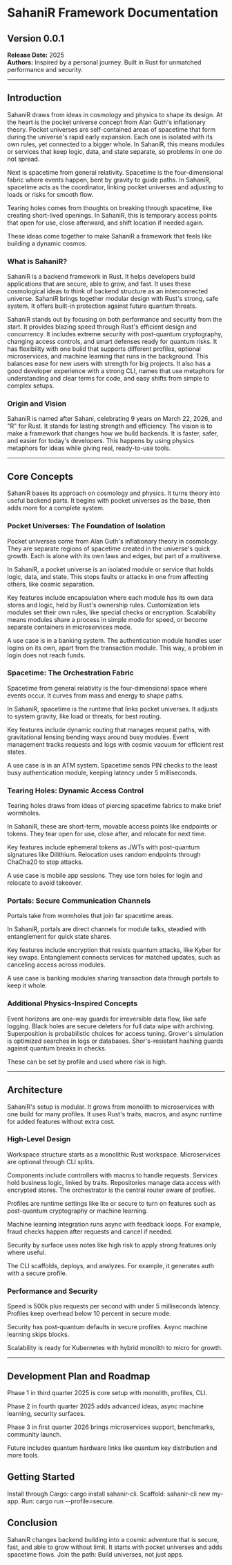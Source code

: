# SahaniR Framework Documentation

## Version 0.0.1  
**Release Date:** 2025  
**Authors:** Inspired by a personal journey. Built in Rust for unmatched performance and security.  

---

## Introduction

SahaniR draws from ideas in cosmology and physics to shape its design. At the heart is the pocket universe concept from Alan Guth's inflationary theory. Pocket universes are self-contained areas of spacetime that form during the universe's rapid early expansion. Each one is isolated with its own rules, yet connected to a bigger whole. In SahaniR, this means modules or services that keep logic, data, and state separate, so problems in one do not spread.

Next is spacetime from general relativity. Spacetime is the four-dimensional fabric where events happen, bent by gravity to guide paths. In SahaniR, spacetime acts as the coordinator, linking pocket universes and adjusting to loads or risks for smooth flow.

Tearing holes comes from thoughts on breaking through spacetime, like creating short-lived openings. In SahaniR, this is temporary access points that open for use, close afterward, and shift location if needed again.

These ideas come together to make SahaniR a framework that feels like building a dynamic cosmos.

### What is SahaniR?
SahaniR is a backend framework in Rust. It helps developers build applications that are secure, able to grow, and fast. It uses these cosmological ideas to think of backend structure as an interconnected universe. SahaniR brings together modular design with Rust's strong, safe system. It offers built-in protection against future quantum threats.

SahaniR stands out by focusing on both performance and security from the start. It provides blazing speed through Rust's efficient design and concurrency. It includes extreme security with post-quantum cryptography, changing access controls, and smart defenses ready for quantum risks. It has flexibility with one build that supports different profiles, optional microservices, and machine learning that runs in the background. This balances ease for new users with strength for big projects. It also has a good developer experience with a strong CLI, names that use metaphors for understanding and clear terms for code, and easy shifts from simple to complex setups.

### Origin and Vision
SahaniR is named after Sahani, celebrating 9 years on March 22, 2026, and "R" for Rust. It stands for lasting strength and efficiency. The vision is to make a framework that changes how we build backends. It is faster, safer, and easier for today's developers. This happens by using physics metaphors for ideas while giving real, ready-to-use tools.

---

## Core Concepts

SahaniR bases its approach on cosmology and physics. It turns theory into useful backend parts. It begins with pocket universes as the base, then adds more for a complete system.

### Pocket Universes: The Foundation of Isolation
Pocket universes come from Alan Guth's inflationary theory in cosmology. They are separate regions of spacetime created in the universe's quick growth. Each is alone with its own laws and edges, but part of a multiverse.

In SahaniR, a pocket universe is an isolated module or service that holds logic, data, and state. This stops faults or attacks in one from affecting others, like cosmic separation.

Key features include encapsulation where each module has its own data stores and logic, held by Rust's ownership rules. Customization lets modules set their own rules, like special checks or encryption. Scalability means modules share a process in simple mode for speed, or become separate containers in microservices mode.

A use case is in a banking system. The authentication module handles user logins on its own, apart from the transaction module. This way, a problem in login does not reach funds.

### Spacetime: The Orchestration Fabric
Spacetime from general relativity is the four-dimensional space where events occur. It curves from mass and energy to shape paths.

In SahaniR, spacetime is the runtime that links pocket universes. It adjusts to system gravity, like load or threats, for best routing.

Key features include dynamic routing that manages request paths, with gravitational lensing bending ways around busy modules. Event management tracks requests and logs with cosmic vacuum for efficient rest states.

A use case is in an ATM system. Spacetime sends PIN checks to the least busy authentication module, keeping latency under 5 milliseconds.

### Tearing Holes: Dynamic Access Control
Tearing holes draws from ideas of piercing spacetime fabrics to make brief wormholes.

In SahaniR, these are short-term, movable access points like endpoints or tokens. They tear open for use, close after, and relocate for next time.

Key features include ephemeral tokens as JWTs with post-quantum signatures like Dilithium. Relocation uses random endpoints through ChaCha20 to stop attacks.

A use case is mobile app sessions. They use torn holes for login and relocate to avoid takeover.

### Portals: Secure Communication Channels
Portals take from wormholes that join far spacetime areas.

In SahaniR, portals are direct channels for module talks, steadied with entanglement for quick state shares.

Key features include encryption that resists quantum attacks, like Kyber for key swaps. Entanglement connects services for matched updates, such as canceling access across modules.

A use case is banking modules sharing transaction data through portals to keep it whole.

### Additional Physics-Inspired Concepts
Event horizons are one-way guards for irreversible data flow, like safe logging. Black holes are secure deleters for full data wipe with archiving. Superposition is probabilistic choices for access tuning. Grover's simulation is optimized searches in logs or databases. Shor's-resistant hashing guards against quantum breaks in checks.

These can be set by profile and used where risk is high.

---

## Architecture

SahaniR's setup is modular. It grows from monolith to microservices with one build for many profiles. It uses Rust's traits, macros, and async runtime for added features without extra cost.

### High-Level Design
Workspace structure starts as a monolithic Rust workspace. Microservices are optional through CLI splits.

Components include controllers with macros to handle requests. Services hold business logic, linked by traits. Repositories manage data access with encrypted stores. The orchestrator is the central router aware of profiles.

Profiles are runtime settings like lite or secure to turn on features such as post-quantum cryptography or machine learning.

Machine learning integration runs async with feedback loops. For example, fraud checks happen after requests and cancel if needed.

Security by surface uses notes like high risk to apply strong features only where useful.

The CLI scaffolds, deploys, and analyzes. For example, it generates auth with a secure profile.

### Performance and Security
Speed is 500k plus requests per second with under 5 milliseconds latency. Profiles keep overhead below 10 percent in secure mode.

Security has post-quantum defaults in secure profiles. Async machine learning skips blocks.

Scalability is ready for Kubernetes with hybrid monolith to micro for growth.

---

## Development Plan and Roadmap
Phase 1 in third quarter 2025 is core setup with monolith, profiles, CLI.

Phase 2 in fourth quarter 2025 adds advanced ideas, async machine learning, security surfaces.

Phase 3 in first quarter 2026 brings microservices support, benchmarks, community launch.

Future includes quantum hardware links like quantum key distribution and more tools.

## Getting Started
Install through Cargo: cargo install sahanir-cli. Scaffold: sahanir-cli new my-app. Run: cargo run --profile=secure.

## Conclusion
SahaniR changes backend building into a cosmic adventure that is secure, fast, and able to grow without limit. It starts with pocket universes and adds spacetime flows. Join the path: Build universes, not just apps.
